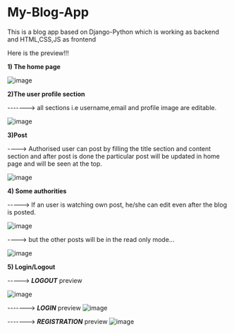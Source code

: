 # My-Blog-App
This is a blog app based on Django-Python which is working as backend and HTML,CSS,JS as frontend


Here is the preview!!!

**1) The home page**

![image](https://user-images.githubusercontent.com/73846184/197350854-41d4602e-171a-4753-81ec-538ff0ef3b4f.png)

**2)The user profile section**

-------> all sections i.e username,email and profile image are editable.

![image](https://user-images.githubusercontent.com/73846184/197350919-17ea019a-ab2b-4385-ac08-2f76fdd62b6f.png)


**3)Post**

----> Authorised user can post by filling the title section and content section and after post is done the particular post will be updated in home page and will be seen at the top.

![image](https://user-images.githubusercontent.com/73846184/197352268-0cda7979-6c5d-4004-bd65-cdaae651cbbc.png)


**4) Some authorities**

-----> If an user is watching own post, he/she can edit even after the blog is posted.

![image](https://user-images.githubusercontent.com/73846184/197352700-6506b1e4-28c2-4687-913f-78549f233c2a.png)



----> but the other posts will be in the read only mode...


![image](https://user-images.githubusercontent.com/73846184/197352572-947ce2b7-59a9-4cc1-a8f1-bb0c320e0722.png)




**5) Login/Logout**

----->  **_LOGOUT_** preview

![image](https://user-images.githubusercontent.com/73846184/197359039-4c797965-dc55-4c25-ad7f-a93ab5d11159.png)


------->  **_LOGIN_** preview 
![image](https://user-images.githubusercontent.com/73846184/197359083-4a1840d6-762e-4d18-ad3a-fe3f811e97be.png)


-------> **_REGISTRATION_** preview
![image](https://user-images.githubusercontent.com/73846184/197359093-8d52c21d-5d2e-43ee-9667-5a3527fbbca0.png)
